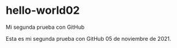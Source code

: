 # hello-world02
Mi segunda prueba con GitHub

Esta es mi segunda prueba con GitHub 05 de noviembre de 2021.

